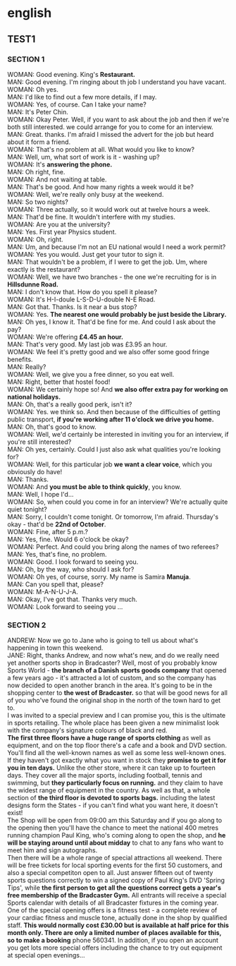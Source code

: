 # english
## TEST1

### SECTION 1
WOMAN: Good evening. King's **Restaurant.**  
MAN: Good evening. I'm ringing about th job I understand you have vacant.  
WOMAN: Oh yes.  
MAN: I'd like to find out a few more details, if I may.  
WOMAN: Yes, of course. Can I take your name?  
MAN: It's Peter Chin.  
WOMAN: Okay Peter. Well, if you want to ask about the job and then if we're both still interested. we could arrange for you to come for an interview.  
MAN: Great. thanks. I'm afraid I missed the advert for the job but heard about it form a friend.  
WOMAN: That's no problem at all. What would you like to know?  
MAN: Well, um, what sort of work is it - washing up?  
WOMAN: It's **answering the phone.**  
MAN: Oh right, fine.  
WOMAN: And not waiting at table.  
MAN: That's be good. And how many rights a week would it be?  
WOMAN: Well, we're really only busy at the weekend.  
MAN: So two nights?  
WOMAN: Three actually, so it would work out at twelve hours a week.  
MAN: That'd be fine. It wouldn't interfere with my studies.  
WOMAN: Are you at the university?  
MAN: Yes. First year Physics student.  
WOMAN: Oh, right.  
MAN: Um, and because I'm not an EU national would I need a work permit?  
WOMAN: Yes you would. Just get your tutor to sign it.  
MAN: That wouldn't be a problem, if I were to get the job. Um, where exactly is the restaurant?  
WOMAN: Well, we have two branches - the one we're recruiting for is in **Hillsdunne Road.**  
MAN: I don't know that. How do you spell it please?  
WOMAN: It's H-I-doule L-S-D-U-double N-E Road.  
MAN: Got that. Thanks. Is it near a bus stop?  
WOMAN: Yes. **The nearest one would probably be just beside the Library.**  
MAN: Oh yes, I know it. That'd be fine for me. And could I ask about the pay?  
WOMAN: We're offering **£4.45 an hour.**  
MAN: That's very good. My last job was £3.95 an hour.  
WOMAN: We feel it's pretty good and we also offer some good fringe benefits.  
MAN: Really?  
WOMAN: Well, we give you a free dinner, so you eat well.  
MAN: Right, better that hostel food!  
WOMAN: We certainly hope so! And **we also offer extra pay for working on national holidays.**  
MAN: Oh, that's a really good perk, isn't it?  
WOMAN: Yes. we think so. And then because of the difficulties of getting public transport, **if you're working after 11 o'clock we drive you home.**  
MAN: Oh, that's good to know.  
WOMAN: Well, we'd certainly be interested in inviting you for an interview, if you're still interested?  
MAN: Oh yes, certainly. Could I just also ask what qualities you're looking for?  
WOMAN: Well, for this particular job **we want a clear voice**, which you obviously do have!  
MAN: Thanks.  
WOMAN: And **you must be able to think quickly**, you know.  
MAN: Well, I hope I'd...  
WOMAN: So, when could you come in for an interview? We're actually quite quiet tonight?  
MAN: Sorry, I couldn't come tonight. Or tomorrow, I'm afraid. Thursday's okay - that'd be **22nd of October**.  
WOMAN: Fine, after 5 p.m.?  
MAN: Yes, fine. Would 6 o'clock be okay?  
WOMAN: Perfect. And could you bring along the names of two referees?  
MAN: Yes, that's fine, no problem.  
WOMAN: Good. I look forward to seeing you.  
MAN: Oh, by the way, who should I ask for?  
WOMAN: Oh yes, of course, sorry. My name is Samira **Manuja**.  
MAN: Can you spell that, please?  
WOMAN: M-A-N-U-J-A.  
MAN: Okay, I've got that. Thanks very much.  
WOMAN: Look forward to seeing you ...  

### SECTION 2  
ANDREW: Now we go to Jane who is going to tell us about what's happening in town this weekend.  
JANE: Right, thanks Andrew, and now what's new, and do we really need yet another sports shop in Bradcaster? Well, most of you probably know Sports World - **the branch of a Danish sports goods company** that opened a few years ago - it's attracted a lot of custom, and so the company has now decided to open another branch in the area. It's going to be in the shopping center to **the west of Bradcaster.** so that will be good news for all of you who've found the original shop in the north of the town hard to get to.  
I was invited to a special preview and I can promise you, this is the ultimate in sports retailing. The whole place has been given a new minimalist look with the company's signature colours of black and red.  
**The first three floors have a huge range of sports clothing** as well as equipment, and on the top floor there's a cafe and a book and DVD section. You'll find all the well-known names as well as some less well-known ones. If they haven't got exactly what you want in stock they **promise to get it for you in ten days.** Unlike the other store, where it can take up to fourteen days. They cover all the major sports, including football, tennis and swimming, but **they particularly focus on running.** and they claim to have the widest range of equipment in the country. As well as that, a whole section of **the third floor is devoted to sports bags.** including the latest designs form the States - if you can't find what you want here, it doesn't exist!  
The Shop will be open from 09:00 am this Saturday and if you go along to the opening then you'll have the chance to meet the national 400 metres running champion Paul King, who's coming along to open the shop, and **he will be staying around until about midday** to chat to any fans who want to meet him and sign autographs.  
Then there will be a whole range of special attractions all weekend. There will be free tickets for local sporting events for the first 50 customers, and also a special competiton open to all. Just answer fifteen out of twenty sports questions correctly to win a signed copy of Paul King's DVD 'Spring Tips', while **the first person to get all the questions correct gets a year's free membership of the Bradcaster Gym.** All entrants will receive a special Sports calendar with details of all Bradcaster fixtures in the coming year.  
One of the special opening offers is a fitness test - a complete review of your cardiac fitness and muscle tone, actually done in the shop by qualified staff. **This would normally cost £30.00 but is available at half price for this month only. There are only a limited number of places available for this, so to make a booking** phone 560341. In addition, if you open an account you get lots more special offers including the chance to try out equipment at special open evenings...  



